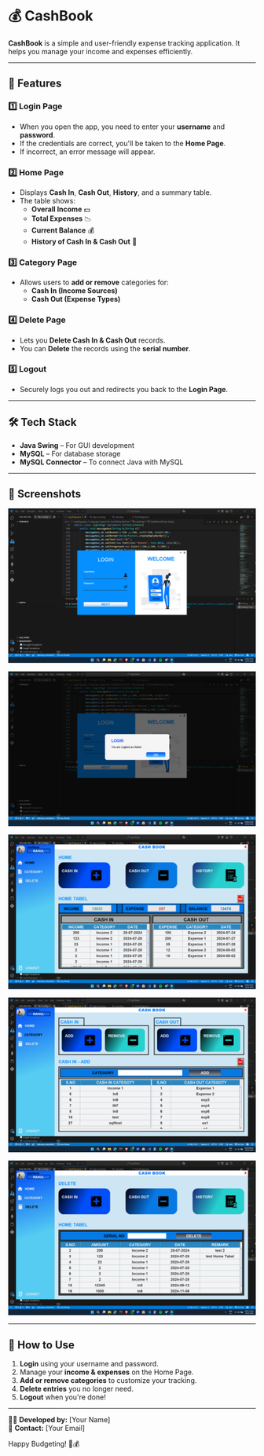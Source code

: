 # 💰 CashBook  

**CashBook** is a simple and user-friendly expense tracking application. It helps you manage your income and expenses efficiently.  

---

## 🔑 Features  

### 1️⃣ Login Page  
- When you open the app, you need to enter your **username** and **password**.  
- If the credentials are correct, you'll be taken to the **Home Page**.  
- If incorrect, an error message will appear.  

### 2️⃣ Home Page  
- Displays **Cash In**, **Cash Out**, **History**, and a summary table.  
- The table shows:  
  - **Overall Income** 💵  
  - **Total Expenses** 📉  
  - **Current Balance** 💰  
  - **History of Cash In & Cash Out** 📜  

### 3️⃣ Category Page  
- Allows users to **add or remove** categories for:  
  - **Cash In (Income Sources)**  
  - **Cash Out (Expense Types)**  

### 4️⃣ Delete Page  
- Lets you **Delete Cash In & Cash Out** records.  
- You can **Delete** the records using the **serial number**.  

### 5️⃣ Logout  
- Securely logs you out and redirects you back to the **Login Page**.

---

## 🛠️ Tech Stack  

- **Java Swing** – For GUI development  
- **MySQL** – For database storage  
- **MySQL Connector** – To connect Java with MySQL

---

## 📸 Screenshots 

![Login Page](<lib\ReadmeImages\Login-1.png>)

![Login Verification](<lib\ReadmeImages\Login-2.png>)

![Home Page](<lib\ReadmeImages\Home.png>)

![Category Page](<lib\ReadmeImages\Category.png>)

![Delete Page](<lib\ReadmeImages\Delete.png>)

---

## 🚀 How to Use  
1. **Login** using your username and password.  
2. Manage your **income & expenses** on the Home Page.  
3. **Add or remove categories** to customize your tracking.  
4. **Delete entries** you no longer need.  
5. **Logout** when you're done!  

---

👨‍💻 **Developed by:** [Your Name]  
📧 **Contact:** [Your Email]  

Happy Budgeting! 🎯💰  
